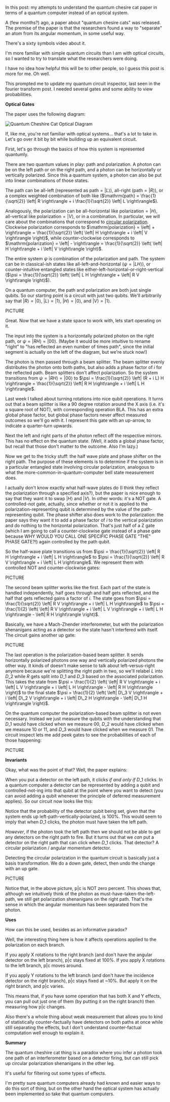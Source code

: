 In this post: my attempts to understand the quantum chesire cat paper in terms of a quantum computer instead of an optical system.

A (few months?) ago, a paper about "quantum chesire cats" was released. The premise of the paper is that the researchers found a way to "separate" an atom from its angular momentum, in some useful way.

There's a sixty symbols video about it.

I'm more familiar with simple quantum circuits than I am with optical circuits, so I wanted to try to translate what the researchers were doing.

I have no idea how helpful this will be to other people, so I guess this post is more for me. Oh well.

This prompted me to update my quantum circuit inspector, last seen in the fourier transform post. I needed several gates and some ability to view probabilities.

**Optical Gates**

The paper uses the following diagram:

![Quantum Cheshire Cat Optical Diagram](http://i.imgur.com/Qo1uE8D.png)

If, like me, you're not familiar with optical systems... that's a lot to take in. Let's go over it bit by bit while building up an equivalent circuit.

First, let's go through the basics of how this system is represented quantumly.

There are two quantum values in play: path and polarization. A photon can be on the left path or on the right path, and a photon can be horizontally or vertically polarized. Since this a quantum system, a photon can also be put into linear combinations of those states.

The path can be all-left (represented as $\mathrm{path} = \left| L \right\rangle$), all-right ($\mathrm{path} = \left| R \right\rangle$), or a complex weighted combination of both like ($\mathrm{path} = \frac{1}{\sqrt{2}} \left| R \right\rangle + i \frac{1}{\sqrt{2}} \left| L \right\rangle$).

Analogously, the polarization can be all-horizontal like $\mathrm{polarization} = \left| H \right\rangle$, all-vertical like $\mathrm{polarization} = \left| V \right\rangle$, or in a combination. In particular, we will care about the combinations that correspond to [circular polarization](http://en.wikipedia.org/wiki/Circular_polarization). Clockwise polarization corresponds to $\mathrm{polarization} = \left| + \right\rangle = \frac{1}{\sqrt{2}} \left( \left| H \right\rangle + i \left| V \right\rangle \right)$, while counter-clockwise corresponds to $\mathrm{polarization} = \left| - \right\rangle = \frac{1}{\sqrt{2}} \left( \left| H \right\rangle + i \left| V \right\rangle \right)$.

The entire system $\psi$ is combination of the polarization and path. The system can be in classical-ish states like all-left-and-horizontal ($\psi = \left| L H \right\rangle$), or counter-intuitive entangled states like either-left-horizontal-or-right-vertical ($\psi = \frac{1}{\sqrt{2}} \left( \left| L H \right\rangle + \left| R V \right\rangle \right)$).

On a quantum computer, the path and polarization are both just single qubits. So our starting point is a circuit with just two qubits. We'll arbitrarily say that $\left| R \right\rangle = \left| 0 \right\rangle$, $\left| L \right\rangle = \left| 1 \right\rangle$, $\left| H \right\rangle = \left| 0 \right\rangle$, and $\left| V \right\rangle = \left| 1 \right\rangle$.

PICTURE

Great. Now that we have a state space to work with, lets start operating on it.

The input into the system is a horizontally polarized photon on the right path, or $\psi = \left| R H \right\rangle = \left| 00 \right\rangle$. (Maybe it would be more intuitive to rename "right" to "has reflected an even number of times path", since the initial segment is actually on the left of the diagram, but we're stuck now!)

The photon is then passed through a beam splitter. The beam splitter evenly distributes the photon onto both paths, but also adds a phase factor of $i$ for the reflected path. Beam splitters don't affect polarization. So the system transitions from $\psi = \left| R H \right\rangle = \left| 00 \right\rangle$ to $\psi = \frac{1}{\sqrt{2}} \left| (R + i L) H \right\rangle = \frac{1}{\sqrt{2}} \left| R H \right\rangle + i \left| L H \right\rangle$.

Last week I talked about turning rotations into nice qubit operations. It turns out that a beam splitter is like a 90 degree rotation around the X axis (i.e. it's a square root of NOT), with corresponding operation BLA. This has an extra global phase factor, but global phase factors never affect measured outcomes so we'll go with it. I represent this gate with an up-arrow, to indicate a quarter-turn upwards.

Next the left and right parts of the photon reflect off the respective mirrors. This has no effect on the quantum state. (Well, it adds a global phase factor, but recall that those don't matter to the outcome. Also I'm lazy.)

Now we get to the tricky stuff: the half wave plate and phase shifter on the right path. The purpose of these elements is to determine if the system is in a particular entangled state involving circular polarization, analogous to what the more-common-in-quantum-computer bell state measurement does.

I actually don't know exactly what half-wave plates do (I think they reflect the polarization through a specified axis?), but the paper is nice enough to say that they want it to swap $\left| H \right\rangle$ and $\left| V \right\rangle$. In other words: it's a NOT gate. A controlled-not gate, actually, since whether or not it is applied to the polarization-representing qubit is determined by the value of the path-representing qubit. The phase shifter also does work to the polarization: the paper says they want it to add a phase factor of $i$ to the vertical polarization and do nothing to the horizontal polarization. That's just half of a Z gate (which I am going to call a counter-clockwise gate instead of a phase gate because WHY WOULD YOU CALL ONE SPECIFIC PHASE GATE "THE" PHASE GATE?!) again controlled by the path qubit.

So the half-wave plate transitions us from $\psi = \frac{1}{\sqrt{2}} \left| R H \right\rangle + i \left| L H \right\rangle$ to $\psi = \frac{1}{\sqrt{2}} \left| R V \right\rangle + i \left| L H \right\rangle$. We represent them with controlled NOT and counter-clockwise gates:

PICTURE

The second beam splitter works like the first. Each part of the state is handled independently, half goes through and half gets reflected, and the half that gets reflected gains a factor of $i$. The state goes from $\psi = \frac{1}{\sqrt{2}} \left| R V \right\rangle + i \left| L H \right\rangle$ to $\psi = \frac{1}{2} \left( \left| R V \right\rangle + i \left| L V \right\rangle + i \left| L H \right\rangle - \left| R H \right\rangle \right)$.

Basically, we have a Mach-Zhender interferometer, but with the polarization shenanigans acting as a detector so the state hasn't interfered with itself. The circuit gains another up gate:

PICTURE

The last operation is the polarization-based beam splitter. It sends horizontally polarized photons one way and vertically polarized photons the other way. It kinds of doesn't make sense to talk about left-versus-right anymore because we're splitting the right path in two, so we'll relabel $L$ into $D\_2$ while $R$ gets split into $D\_1$ and $D\_3$ based on the associated polarization. This takes the state from $\psi = \frac{1}{2} \left( \left| R V \right\rangle + i \left| L V \right\rangle + i \left| L H \right\rangle - \left| R H \right\rangle \right)$ to the final state $\psi = \frac{1}{2} \left( \left| D\_3 V \right\rangle + i \left| D\_2 V \right\rangle + i \left| D\_2 H \right\rangle - \left| D\_1 H \right\rangle \right)$.

On the quantum computer the polarization-based beam splitter is not even necessary. Instead we just measure the qubits with the understanding that $D\_1$ would have clicked when we measure $00$, $D\_2$ would have clicked when we measure $10$ or $11$, and $D\_3$ would have clicked when we measure $01$. The circuit inspect lets me add peek gates to see the probabilities of each of those happening:

PICTURE

**Invariants**

Okay, what was the point of that? Well, the paper explains:

When you put a detector on the left path, it clicks *if and only if* $D\_1$ clicks. In a quantum computer a detector can be represented by adding a qubit and controlled-not-ing into that qubit at the point where you want to detect (you can avoid adding a qubit whenever the principle of deferred measurement applies). So our circuit now looks like this:

Notice that the probability of the detector qubit being set, given that the system ends up left-path-vertically-polarized, is 100%. This would seem to imply that when $D\_1$ clicks, the photon must have taken the left path.

*However*, if the photon took the left path then we should not be able to get any detectors on the right path to fire. But it turns out that we *can* put a detector on the right path that can click when $D\_1$ clicks. That detector? A circular polarization / angular momentum detector.

Detecting the circular polarization in the quantum circuit is basically just a basis transformation. We do a down gate, detect, then undo the change with an up gate.

PICTURE

Notice that, in the above picture, p|c is NOT zero percent. This shows that, although we intuitively think of the photon as must-have-taken-the-left-path, we still get polarization shenanigans on the right path. That's the sense in which the angular momentum has been separated from the photon.

**Uses**

How can this be used, besides as an informative paradox?

Well, the interesting thing here is how it affects operations applied to the polarization on each branch.

If you apply X rotations to the right branch (and don't have the angular detector on the left branch), p|c stays fixed at 100%. If you apply X rotations to the left branch, p|c moves around.

If you apply Y rotations to the left branch (and don't have the incidence detector on the right branch), p|c stays fixed at ~10%. But apply it on the right branch, and p|c varies.

This means that, if you have some operation that has both X and Y effects, you can pull out just one of them (by putting it on the right branch) then measuring how p|c changes.

Also there's a whole thing about weak measurement that allows you to kind of statistically counter-factually have detectors on both paths at once while still separating the effects, but I don't understand counter-factual computation well enough to explain it.

**Summary**

The quantum cheshire cat thing is a paradox where you infer a photon took one path of an interferometer based on a detector firing, but can still pick up circular polarization shenanigans in the other leg.

It's useful for filtering out some types of effects.

I'm pretty sure quantum computers already had known and easier ways to do this sort of thing, but on the other hand the optical system has actually been implemented so take that quantum computers.
